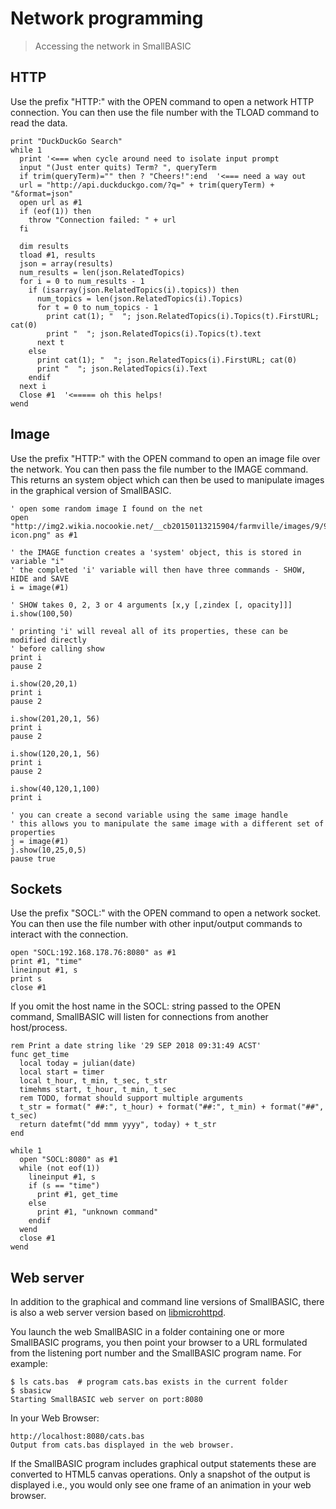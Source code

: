 Network programming
===================

> Accessing the network in SmallBASIC

## HTTP

Use the prefix "HTTP:" with the OPEN command to open a network HTTP connection. You can then use the file number with the TLOAD command to read the data.

```
print "DuckDuckGo Search"
while 1
  print '<=== when cycle around need to isolate input prompt
  input "(Just enter quits) Term? ", queryTerm
  if trim(queryTerm)="" then ? "Cheers!":end  '<=== need a way out
  url = "http://api.duckduckgo.com/?q=" + trim(queryTerm) + "&format=json"
  open url as #1
  if (eof(1)) then
    throw "Connection failed: " + url
  fi

  dim results
  tload #1, results
  json = array(results)
  num_results = len(json.RelatedTopics)
  for i = 0 to num_results - 1
    if (isarray(json.RelatedTopics(i).topics)) then
      num_topics = len(json.RelatedTopics(i).Topics)
      for t = 0 to num_topics - 1
        print cat(1); "  "; json.RelatedTopics(i).Topics(t).FirstURL; cat(0)
        print "  "; json.RelatedTopics(i).Topics(t).text
      next t
    else
      print cat(1); "  "; json.RelatedTopics(i).FirstURL; cat(0)
      print "  "; json.RelatedTopics(i).Text
    endif
  next i
  Close #1  '<===== oh this helps!
wend
```

## Image

Use the prefix "HTTP:" with the OPEN command to open an image file over the network. You can then pass the file number to the IMAGE command. This returns an system object which can then be used to manipulate images in the graphical version of SmallBASIC.

```
' open some random image I found on the net
open "http://img2.wikia.nocookie.net/__cb20150113215904/farmville/images/9/92/Lumberjack_Gnome-icon.png" as #1

' the IMAGE function creates a 'system' object, this is stored in variable "i"
' the completed 'i' variable will then have three commands - SHOW, HIDE and SAVE
i = image(#1)

' SHOW takes 0, 2, 3 or 4 arguments [x,y [,zindex [, opacity]]]
i.show(100,50)

' printing 'i' will reveal all of its properties, these can be modified directly
' before calling show
print i
pause 2

i.show(20,20,1)
print i
pause 2

i.show(201,20,1, 56)
print i
pause 2

i.show(120,20,1, 56)
print i
pause 2

i.show(40,120,1,100)
print i

' you can create a second variable using the same image handle
' this allows you to manipulate the same image with a different set of properties
j = image(#1)
j.show(10,25,0,5)
pause true
```

## Sockets

Use the prefix "SOCL:" with the OPEN command to open a network socket. You can then use the file number with other input/output commands to interact with the connection.

```
open "SOCL:192.168.178.76:8080" as #1
print #1, "time"
lineinput #1, s
print s 
close #1
```

If you omit the host name in the SOCL: string passed to the OPEN command, SmallBASIC will listen for connections from another host/process.

```
rem Print a date string like '29 SEP 2018 09:31:49 ACST'
func get_time
  local today = julian(date)
  local start = timer
  local t_hour, t_min, t_sec, t_str
  timehms start, t_hour, t_min, t_sec
  rem TODO, format should support multiple arguments
  t_str = format(" ##:", t_hour) + format("##:", t_min) + format("##", t_sec)
  return datefmt("dd mmm yyyy", today) + t_str
end

while 1
  open "SOCL:8080" as #1
  while (not eof(1))
    lineinput #1, s
    if (s == "time")
      print #1, get_time
    else
      print #1, "unknown command"
    endif
  wend
  close #1
wend
```

## Web server

In addition to the graphical and command line versions of SmallBASIC, there is also a web server version based on [libmicrohttpd](https://www.gnu.org/software/libmicrohttpd).

You launch the web SmallBASIC in a folder containing one or more SmallBASIC programs, you then point your browser to a URL formulated from the listening port number and the SmallBASIC program name. For example:

```
$ ls cats.bas  # program cats.bas exists in the current folder
$ sbasicw
Starting SmallBASIC web server on port:8080
```

In your Web Browser:

```
http://localhost:8080/cats.bas
Output from cats.bas displayed in the web browser.

```

If the SmallBASIC program includes graphical output statements these are converted to HTML5 canvas operations. Only a snapshot of the output is displayed i.e., you would only see one frame of an animation in your web browser.


